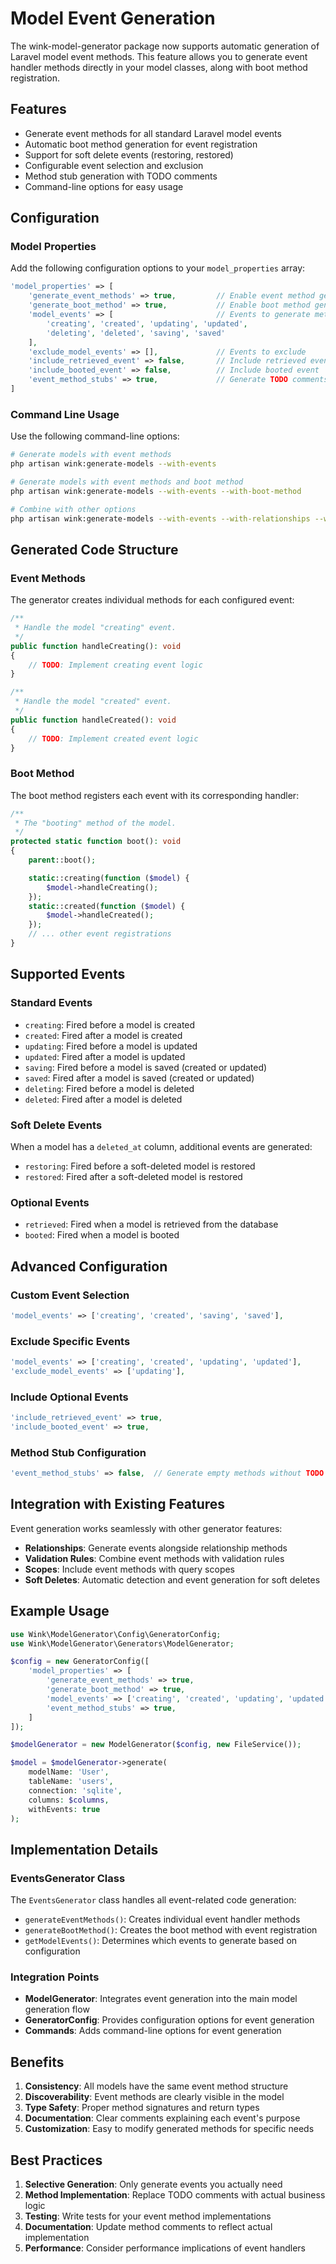 # Model Event Generation

The wink-model-generator package now supports automatic generation of Laravel model event methods. This feature allows you to generate event handler methods directly in your model classes, along with boot method registration.

## Features

- Generate event methods for all standard Laravel model events
- Automatic boot method generation for event registration
- Support for soft delete events (restoring, restored)
- Configurable event selection and exclusion
- Method stub generation with TODO comments
- Command-line options for easy usage

## Configuration

### Model Properties

Add the following configuration options to your `model_properties` array:

```php
'model_properties' => [
    'generate_event_methods' => true,         // Enable event method generation
    'generate_boot_method' => true,           // Enable boot method generation
    'model_events' => [                       // Events to generate methods for
        'creating', 'created', 'updating', 'updated', 
        'deleting', 'deleted', 'saving', 'saved'
    ],
    'exclude_model_events' => [],             // Events to exclude
    'include_retrieved_event' => false,       // Include retrieved event
    'include_booted_event' => false,          // Include booted event
    'event_method_stubs' => true,             // Generate TODO comments
]
```

### Command Line Usage

Use the following command-line options:

```bash
# Generate models with event methods
php artisan wink:generate-models --with-events

# Generate models with event methods and boot method
php artisan wink:generate-models --with-events --with-boot-method

# Combine with other options
php artisan wink:generate-models --with-events --with-relationships --with-rules
```

## Generated Code Structure

### Event Methods

The generator creates individual methods for each configured event:

```php
/**
 * Handle the model "creating" event.
 */
public function handleCreating(): void
{
    // TODO: Implement creating event logic
}

/**
 * Handle the model "created" event.
 */
public function handleCreated(): void
{
    // TODO: Implement created event logic
}
```

### Boot Method

The boot method registers each event with its corresponding handler:

```php
/**
 * The "booting" method of the model.
 */
protected static function boot(): void
{
    parent::boot();

    static::creating(function ($model) {
        $model->handleCreating();
    });
    static::created(function ($model) {
        $model->handleCreated();
    });
    // ... other event registrations
}
```

## Supported Events

### Standard Events

- `creating`: Fired before a model is created
- `created`: Fired after a model is created
- `updating`: Fired before a model is updated
- `updated`: Fired after a model is updated
- `saving`: Fired before a model is saved (created or updated)
- `saved`: Fired after a model is saved (created or updated)
- `deleting`: Fired before a model is deleted
- `deleted`: Fired after a model is deleted

### Soft Delete Events

When a model has a `deleted_at` column, additional events are generated:

- `restoring`: Fired before a soft-deleted model is restored
- `restored`: Fired after a soft-deleted model is restored

### Optional Events

- `retrieved`: Fired when a model is retrieved from the database
- `booted`: Fired when a model is booted

## Advanced Configuration

### Custom Event Selection

```php
'model_events' => ['creating', 'created', 'saving', 'saved'],
```

### Exclude Specific Events

```php
'model_events' => ['creating', 'created', 'updating', 'updated'],
'exclude_model_events' => ['updating'],
```

### Include Optional Events

```php
'include_retrieved_event' => true,
'include_booted_event' => true,
```

### Method Stub Configuration

```php
'event_method_stubs' => false,  // Generate empty methods without TODO comments
```

## Integration with Existing Features

Event generation works seamlessly with other generator features:

- **Relationships**: Generate events alongside relationship methods
- **Validation Rules**: Combine event methods with validation rules
- **Scopes**: Include event methods with query scopes
- **Soft Deletes**: Automatic detection and event generation for soft deletes

## Example Usage

```php
use Wink\ModelGenerator\Config\GeneratorConfig;
use Wink\ModelGenerator\Generators\ModelGenerator;

$config = new GeneratorConfig([
    'model_properties' => [
        'generate_event_methods' => true,
        'generate_boot_method' => true,
        'model_events' => ['creating', 'created', 'updating', 'updated'],
        'event_method_stubs' => true,
    ]
]);

$modelGenerator = new ModelGenerator($config, new FileService());

$model = $modelGenerator->generate(
    modelName: 'User',
    tableName: 'users',
    connection: 'sqlite',
    columns: $columns,
    withEvents: true
);
```

## Implementation Details

### EventsGenerator Class

The `EventsGenerator` class handles all event-related code generation:

- `generateEventMethods()`: Creates individual event handler methods
- `generateBootMethod()`: Creates the boot method with event registration
- `getModelEvents()`: Determines which events to generate based on configuration

### Integration Points

- **ModelGenerator**: Integrates event generation into the main model generation flow
- **GeneratorConfig**: Provides configuration options for event generation
- **Commands**: Adds command-line options for event generation

## Benefits

1. **Consistency**: All models have the same event method structure
2. **Discoverability**: Event methods are clearly visible in the model
3. **Type Safety**: Proper method signatures and return types
4. **Documentation**: Clear comments explaining each event's purpose
5. **Customization**: Easy to modify generated methods for specific needs

## Best Practices

1. **Selective Generation**: Only generate events you actually need
2. **Method Implementation**: Replace TODO comments with actual business logic
3. **Testing**: Write tests for your event method implementations
4. **Documentation**: Update method comments to reflect actual implementation
5. **Performance**: Consider performance implications of event handlers
